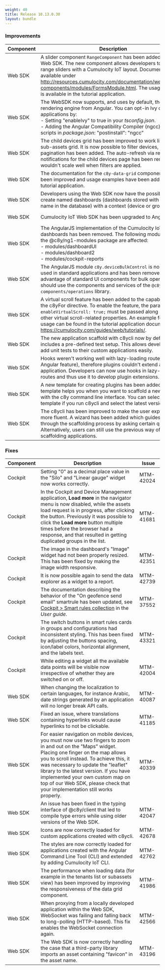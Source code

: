 ```yaml
---
weight: 40
title: Release 10.13.0.30
layout: bundle
---
```


<!--10.11.1.0 - 10.11.163.0; 10.13.0.0-10.13.0.30-->

### Improvements

<div><table ><colgroup>
<col style="width: 15%;"><col style="width: 70%;"><col style="width: 15%;"></colgroup>
<thead><tr>
<th>
Component</th>
<th>
Description</th>
<th>
Issue</th>
</tr>
</thead><tbody>

<tr>
<td>
Web SDK</td>
<td > A slider component <code>RangeComponent</code> has been added to the Web SDK. The new component allows developers to show range sliders with a Cumulocity IoT layout. Documentation is available under <a href="http://resources.cumulocity.com/documentation/websdk/ngx-components/modules/FormsModule.html" class="no-ajaxy">http://resources.cumulocity.com/documentation/websdk/ngx-components/modules/FormsModule.html</a>. The usage example is available in the tutorial application.</td>
<td>
MTM-41224</td>
</tr>

<tr>
<td>
Web SDK</td>
<td> The WebSDK now supports, and uses by default, the new Ivy rendering engine from Angular. You can opt-in Ivy on existing applications by:
<br> - Setting "enableIvy" to true in your <i>tsconfig.json</i>.
<br> - Adding the Angular Compatibility Compiler (ngcc) to your scripts in <i>package.json</i>: "postinstall": "ngcc" </td>
<td>
MTM-39325</td>
</tr>

<tr>
<td>
Web SDK</td>
<td> The child devices grid has been improved to work like the sub-assets grid. It is now possible to filter devices, and pagination has been added. The auto-refresh via real-time notifications for the child devices page has been removed as it wouldn't scale well when filters are applied. </td>
<td>
MTM-41003</td>
</tr>

<tr>
<td>
Web SDK</td>
<td> The documentation for the <code>c8y-data-grid</code> component has been improved and usage examples have been added to the tutorial application. </td>
<td>
MTM-37358</td>
</tr>

<tr>
<td>
Web SDK</td>
<td> Developers using the Web SDK now have the possibility to create named dashboards (dashboards stored with a given name in the database) with a context (device or group). </td>
<td>
MTM-42104</td>
</tr>

<tr>
<td>
Web SDK</td>
<td> Cumulocity IoT Web SDK has been upgraded to Angular 12. </td>
<td>
MTM-40665</td>
</tr>

<tr>
<td>
Web SDK</td>
<td> The AngularJS implementation of the Cumulocity IoT dashboards has been removed. The following modules from the @c8y/ng1-modules package are affected:
<br>- modules/dashboardUI
<br>- modules/dashboard2
<br>- modules/cockpit-reports </td>
<td>
MTM-40537</td>
</tr>

<tr>
<td>
Web SDK</td>
<td> The AngularJS module <code>c8y.deviceBulkControl</code> is no longer used in standard applications and has been removed. To take advantage of standard UI components for bulk operations you should use the components and services of the <code>@c8y/ngx-components/operations</code> library.</td>
<td>
MTM-41441</td>
</tr>

<tr>
<td>
Web SDK</td>
<td> A virtual scroll feature has been added to the capabilities of the c8yFor directive. To enable the feature, the parameter <code>enableVirtualScroll: true;</code> must be passed along side with other virtual scroll-related properties.
An example for the usage can be found in the tutorial application documented at <a href="https://cumulocity.com/guides{{< 10-13-0 >}}/web/tutorials/" class="no-ajaxy">https://cumulocity.com/guides/web/tutorials/</a>.</td>
<td>
MTM-41121</td>
</tr>

<tr>
<td>
Web SDK</td>
<td> The new application scaffold with c8ycli now by default includes a pre-defined test setup. This allows developers to add unit tests to their custom applications easily. </td>
<td>
MTM-33599</td>
</tr>

<tr>
<td>
Web SDK</td>
<td> Hooks weren't working well with lazy-loading routes (an Angular feature), therefore plugins couldn't extend any application. Developers can now use hooks in lazy-loaded routes and thus use it to develop plugin extensions. </td>
<td>
MTM-40842</td>
</tr>

<tr>
<td>
Web SDK</td>
<td> A new template for creating plugins has been added. This template helps you when you want to scaffold a new plugin with the c8y command line interface. You can select the new template if you run c8ycli and select the latest version. </td>
<td>
MTM-37132</td>
</tr>

<tr>
<td>
Web SDK</td>
<td> The c8ycli has been improved to make the user experience more fluent. A wizard has been added which guides the user through the scaffolding process by asking certain questions. Alternatively, users can still use the previous way of scaffolding applications. </td>
<td>
MTM-37124</td>
</tr>

</tbody></table></div>


### Fixes

<div><table ><colgroup>
<col style="width: 15%;"><col style="width: 70%;"><col style="width: 15%;"></colgroup>
<thead><tr>
<th>
Component</th>
<th>
Description</th>
<th>
Issue</th>
</tr>
</thead><tbody>

<tr>
<td>
Cockpit</td>
<td> Setting "0" as a decimal place value in the "Silo" and "Linear gauge" widget now works correctly.</td>
<td>
MTM-42024</td>
</tr>

<tr>
<td>
Cockpit</td>
<td> In the Cockpit and Device Management application, <b>Load more</b> in the navigator menu is now disabled, while the assets load request is in progress, after clicking the button. Previously it was possible to click the <b>Load more</b> button multiple times before the browser had a response, and that resulted in getting duplicated groups in the list.</td>
<td>
MTM-41681</td>
</tr>

<tr>
<td>
Cockpit</td>
<td> The image in the dashboard's "Image" widget had not been properly resized. This has been fixed by making the image width responsive.</td>
<td>
MTM-42351</td>
</tr>

<tr>
<td>
Cockpit</td>
<td> It is now possible again to send the data explorer as a widget to a report.</td>
<td>
MTM-42739</td>
</tr>

<tr>
<td>
Cockpit</td>
<td> The documentation describing the behavior of the "On geofence send email" smartrule has been updated, see <a href="https://cumulocity.com/guides{{< 10-13-0 >}}/users-guide/cockpit/#smart-rules-collection" class="no-ajaxy">Cockpit > Smart rules collection</a> in the <i>User guide</i>.</td>
<td>
MTM-37552</td>
</tr>

<tr>
<td>
 Cockpit</td>
<td> The switch buttons in smart rules cards in groups and configurations had inconsistent styling. This has been fixed by adjusting the buttons spacing, icon/label colors, horizontal alignment, and the labels text.</td>
<td>
MTM-43321</td>
</tr>

<tr>
<td>
 Cockpit</td>
<td> While editing a widget all the available data points will be visible now irrespective of whether they are switched on or off.</td>
<td>
MTM-42004</td>
</tr>

<tr>
<td>
Web SDK</td>
<td > When changing the localization to certain languages, for instance Arabic, date strings generated by an application will no longer break API calls.</td>
<td>
MTM-40087</td>
</tr>

<tr>
<td>
Web SDK</td>
<td> Fixed an issue, where translations containing hyperlinks would cause hyperlinks to not be clickable.</td>
<td>
MTM-41185</td>
</tr>

<tr>
<td>
Web SDK</td>
<td> For easier navigation on mobile devices, you must now use two fingers to zoom in and out on the "Maps" widget. Placing one finger on the map allows you to scroll instead. To achieve this, it was necessary to update the "leaflet" library to the latest version. If you have implemented your own custom map on top of our Web SDK, please check that your implementation still works properly.</td>
<td>
MTM-40339</td>
</tr>

<tr>
<td>
Web SDK</td>
<td> An issue has been fixed in the typing interface of @c8y/client that led to compile type errors while using older versions of the Web SDK.</td>
<td>
MTM-42047</td>
</tr>

<tr>
<td>
Web SDK</td>
<td> Icons are now correctly loaded for custom applications created with c8ycli.</td>
<td>
MTM-42678</td>
</tr>

<tr>
<td>
Web SDK</td>
<td> The styles are now correctly loaded for applications created with the Angular Command Line Tool (CLI) and extended by adding Cumulocity IoT CLI.</td>
<td>
MTM-42762</td>
</tr>

<tr>
<td>
 Web SDK</td>
<td> The performance when loading data (for example in the tenants list or subassets view) has been improved by improving the responsiveness of the data grid component.</td>
<td>
MTM-41986</td>
</tr>

<tr>
<td>
Web SDK</td>
<td> When proxying from a locally developed application within the Web SDK, WebSocket was failing and falling back to long-polling (HTTP-based). This fix enables the WebSocket connection again.</td>
<td>
MTM-42566</td>
</tr>

<tr>
<td>
Web SDK</td>
<td> The Web SDK is now correctly handling the case that a third-party library imports an asset containing "favicon" in the asset name.</td>
<td>
MTM-43196</td>
</tr>

</tbody></table></div>
